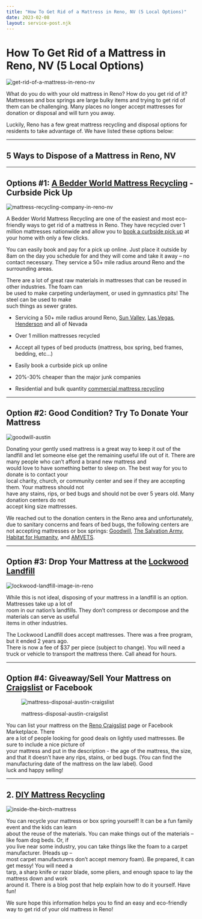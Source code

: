 ```yaml
---
title: "How To Get Rid of a Mattress in Reno, NV (5 Local Options)"
date: 2023-02-08
layout: service-post.njk
---
```


# How To Get Rid of a Mattress in Reno, NV (5 Local Options)

![get-rid-of-a-mattress-in-reno-nv](/images/blog/Most-Attractive-Youtube-Thumbnail-2023-02-08T092438.257-1024x576.png)

What do you do with your old mattress in Reno? How do you get rid of it? Mattresses and box springs are large bulky items and trying to get rid of them can be challenging. Many places no longer accept mattresses for donation or disposal and will turn you away.

Luckily, Reno has a few great mattress recycling and disposal options for residents to take advantage of. We have listed these options below:

* * *

## 5 Ways to Dispose of a Mattress in Reno, NV

* * *

## Options #1: [A Bedder World Mattress Recycling](https://www.abedderworld.com/Reno-NV) - Curbside Pick Up

![mattress-recycling-company-in-reno-nv](/images/blog/Screen-Shot-2023-02-08-at-8.57.28-AM-1024x486.png)

A Bedder World Mattress Recycling are one of the easiest and most eco-friendly ways to get rid of a mattress in Reno. They have recycled over 1 million mattresses nationwide and allow you to [book a curbside pick up](https://www.abedderworld.com/Reno-NV) at your home with only a few clicks.

You can easily book and pay for a pick up online. Just place it outside by 8am on the day you schedule for and they will come and take it away – no contact necessary. They service a 50+ mile radius around Reno and the surrounding areas.

There are a lot of great raw materials in mattresses that can be reused in other industries. The foam can  
be used to make carpeting underlayment, or used in gymnastics pits! The steel can be used to make  
such things as sewer grates.

- Servicing a 50+ mile radius around Reno, [Sun Valley](https://www.abedderworld.com/Sun-Valley-NV), [Las Vegas](https://www.abedderworld.com/Las-Vegas-NV), [Henderson](https://www.abedderworld.com/how-to-get-rid-of-a-mattress-in-henderson-nv.html/) and all of Nevada

- Over 1 million mattresses recycled

- Accept all types of bed products (mattress, box spring, bed frames, bedding, etc...)

- Easily book a curbside pick up online

- 20%-30% cheaper than the major junk companies

- Residential and bulk quantity [commercial mattress recycling](https://www.abedderworld.com/commercial/)

* * *

## Option #2: Good Condition? Try To Donate Your Mattress

![goodwill-austin](/images/blog/download-1.png)

Donating your gently used mattress is a great way to keep it out of the landfill and let someone else get the remaining useful life out of it. There are many people who can’t afford a brand new mattress and  
would love to have something better to sleep on. The best way for you to donate is to contact your  
local charity, church, or community center and see if they are accepting them. Your mattress should not  
have any stains, rips, or bed bugs and should not be over 5 years old. Many donation centers do not  
accept king size mattresses.

We reached out to the donation centers in the Reno area and unfortunately, due to sanitary concerns and fears of bed bugs, the following centers are not accepting mattresses or box springs: [Goodwill](https://www.abedderworld.com/does-goodwill-take-mattresses-4-alternative-options.html/), [The Salvation Army](https://reno.salvationarmy.org/), [Habitat for Humanity](http://www.habitatforhumanityreno.org/), and [AMVETS](https://www.amvets.org/).

* * *

## Option #3: Drop Your Mattress at the [Lockwood Landfill](https://lockwoodlandfill.wm.com/index.jsp)

![lockwood-landfill-image-in-reno](/images/blog/Screen-Shot-2023-02-08-at-9.14.58-AM-1024x207.png)

While this is not ideal, disposing of your mattress in a landfill is an option. Mattresses take up a lot of  
room in our nation’s landfills. They don’t compress or decompose and the materials can serve as useful  
items in other industries.

The Lockwood Landfill does accept mattresses. There was a free program, but it ended 2 years ago.  
There is now a fee of $37 per piece (subject to change). You will need a truck or vehicle to transport the mattress there. Call ahead for hours.

* * *

## Option #4: Giveaway/Sell Your Mattress on [Craigslist](https://reno.craigslist.org/) or Facebook

<figure>

![mattress-disposal-austin-craigslist](/images/blog/Screen-Shot-2019-12-11-at-8.06.07-AM-edited.png)

<figcaption>

mattress-disposal-austin-craigslist

</figcaption>

</figure>

You can list your mattress on the [Reno Craigslist](https://reno.craigslist.org/) page or Facebook Marketplace. There  
are a lot of people looking for good deals on lightly used mattresses. Be sure to include a nice picture of  
your mattress and put in the description - the age of the mattress, the size, and that it doesn’t have any rips, stains, or bed bugs. (You can find the manufacturing date of the mattress on the law label). Good  
luck and happy selling!

* * *

## 2\. [DIY Mattress Recycling](https://www.abedderworld.com/how-to-recycle-a-mattress/)

![inside-the-birch-mattress](/images/blog/IMG_4265-2-768x1024.jpeg)

You can recycle your mattress or box spring yourself! It can be a fun family event and the kids can learn  
about the reuse of the materials. You can make things out of the materials – like foam dog beds. Or, if  
you live near some industry, you can take things like the foam to a carpet manufacturer. (Heads up –  
most carpet manufacturers don’t accept memory foam). Be prepared, it can get messy! You will need a  
tarp, a sharp knife or razor blade, some pliers, and enough space to lay the mattress down and work  
around it. There is a blog post that help explain how to do it yourself. Have fun!

We sure hope this information helps you to find an easy and eco-friendly way to get rid of your old mattress in Reno!

